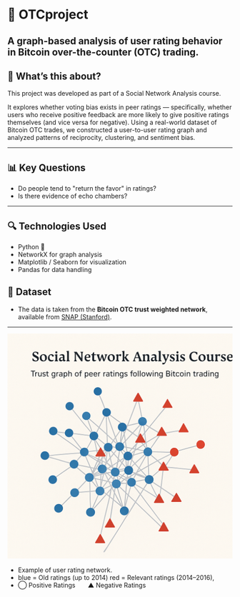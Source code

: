 
# 🚀 OTCproject

A graph-based analysis of user rating behavior in Bitcoin over-the-counter (OTC) trading.
---
## 🧠 What’s this about?
This project was developed as part of a Social Network Analysis course.

It explores whether voting bias exists in peer ratings — specifically, whether users who receive positive feedback are more likely to give positive ratings themselves (and vice versa for negative).
Using a real-world dataset of Bitcoin OTC trades, we constructed a user-to-user rating graph and analyzed patterns of reciprocity, clustering, and sentiment bias.

---

## 📊 Key Questions

- Do people tend to "return the favor" in ratings?
- Is there evidence of echo chambers?
---

## 🔍 Technologies Used

- Python 🐍
- NetworkX for graph analysis
- Matplotlib / Seaborn for visualization
- Pandas for data handling

## 📁 Dataset

- The data is taken from the **Bitcoin OTC trust weighted network**, available from [SNAP (Stanford)](https://snap.stanford.edu/data/soc-sign-bitcoin-otc.html).
---

![User Rating Graph](https://github.com/LinoyNP/OTCproject/blob/main/p.png?raw=true)

- Example of user rating network.
- blue = Old ratings (up to 2014) red = Relevant ratings (2014–2016),
- ◯ Positive Ratings  ▲ Negative Ratings
